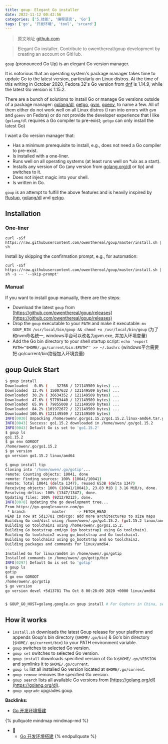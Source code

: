 ```yaml
---
title: goup- Elegant Go installer
date: 2022-11-12 00:42:56
categories: ['5.技能', '编程语言', 'Go']
tags: ['go', '开发环境', 'tool', 'srcard']
---
```


> 原文地址 [github.com](https://github.com/owenthereal/goup)

> Elegant Go installer. Contribute to owenthereal/goup development by creating an account on GitHub.

`goup` (pronounced Go Up) is an elegant Go version manager.

It is notorious that an operating system's package manager takes time to update Go to the latest version, particularly on Linux distros. At the time of this writing in October 2020, Fedora 32's Go version from [dnf](https://fedoraproject.org/wiki/DNF) is 1.14.9, while the latest Go version is 1.15.2.

There are a bunch of solutions to install Go or manage Go versions outside of a package manager: [golang/dl](https://github.com/golang/dl), [getgo](https://github.com/golang/tools/tree/master/cmd/getgo), [gvm](https://github.com/moovweb/gvm), [goenv](https://github.com/syndbg/goenv), to name a few. All of them either do not work well on all Linux distros (I ran into errors with `gvm` and `goenv` on Fedora) or do not provide the developer experience that I like (`golang/dl` requires a Go compiler to pre-exist; `getgo` can only install the latest Go)

I want a Go version manager that:

*   Has a minimum prerequisite to install, e.g., does not need a Go compiler to pre-exist.
*   Is installed with a one-liner.
*   Runs well on all operating systems (at least runs well on *uix as a start).
*   Installs any version of Go (any version from [golang.org/dl](https://golang.org/dl) or tip) and switches to it.
*   Does not inject magic into your shell.
*   Is written in Go.

`goup` is an attempt to fulfill the above features and is heavily inspired by [Rustup](https://rustup.rs/), [golang/dl](https://github.com/golang/dl) and [getgo](https://github.com/golang/tools/tree/master/cmd/getgo).
  
  
## Installation

  
  
### One-liner

```
curl -sSf https://raw.githubusercontent.com/owenthereal/goup/master/install.sh | sh
```

Install by skipping the confirmation prompt, e.g., for automation:

```
curl -sSf https://raw.githubusercontent.com/owenthereal/goup/master/install.sh | sh -s -- '--skip-prompt'
```
  
  
### Manual

If you want to install goup manually, there are the steps:
  
*   Download the latest `goup` from [https://github.com/owenthereal/goup/releases](https://github.com/owenthereal/goup/releases)
*   Drop the `goup` executable to your `PATH` and make it executable: `mv GOUP_BIN /usr/local/bin/goup && chmod +x /usr/local/bin/goup` (为了和nvm命名统一, windows平台可以改名为gvm.exe, 并加入环境变量)
*   Add the Go bin directory to your shell startup script: `echo 'export PATH="$HOME/.go/current/bin:$PATH"' >> ~/.bashrc` (windows平台需要把.go/current/bin路径加入环境变量)
<!--SR:!2025-01-02,479,250-->
  
  
## goup Quick Start

  
```sh
$ goup install
Downloaded   0.0% (    32768 / 121149509 bytes) ...
Downloaded  12.4% ( 15007632 / 121149509 bytes) ...
Downloaded  30.2% ( 36634352 / 121149509 bytes) ...
Downloaded  47.6% ( 57703440 / 121149509 bytes) ...
Downloaded  65.9% ( 79855008 / 121149509 bytes) ...
Downloaded  84.2% (101972672 / 121149509 bytes) ...
Downloaded 100.0% (121149509 / 121149509 bytes)
INFO[0030] Unpacking /home/owen/.go/go1.15.2/go1.15.2.linux-amd64.tar.gz ...
INFO[0043] Success: go1.15.2 downloaded in /home/owen/.go/go1.15.2
INFO[0043] Default Go is set to 'go1.15.2'
$ goup ls
go1.15.2
$ go env GOROOT
/home/owen/.go/go1.15.2
$ go version
go version go1.15.2 linux/amd64

$ goup install tip
Cloning into '/home/owen/.go/gotip'...
remote: Counting objects: 10041, done
remote: Finding sources: 100% (10041/10041)
remote: Total 10041 (delta 1347), reused 6538 (delta 1347)
Receiving objects: 100% (10041/10041), 23.83 MiB | 3.16 MiB/s, done.
Resolving deltas: 100% (1347/1347), done.
Updating files: 100% (9212/9212), done.
INFO[0078] Updating the go development tree...
From https://go.googlesource.com/go
 * branch            master     -> FETCH_HEAD
HEAD is now at 5d13781 cmd/cgo: add more architectures to size maps
Building Go cmd/dist using /home/owen/.go/go1.15.2. (go1.15.2 linux/amd64)
Building Go toolchain1 using /home/owen/.go/go1.15.2.
Building Go bootstrap cmd/go (go_bootstrap) using Go toolchain1.
Building Go toolchain2 using go_bootstrap and Go toolchain1.
Building Go toolchain3 using go_bootstrap and Go toolchain2.
Building packages and commands for linux/amd64.
---
Installed Go for linux/amd64 in /home/owen/.go/gotip
Installed commands in /home/owen/.go/gotip/bin
INFO[0297] Default Go is set to 'gotip'
$ goup ls
gotip
$ go env GOROOT
/home/owen/.go/gotip
$ go version
go version devel +5d13781 Thu Oct 8 00:28:09 2020 +0000 linux/amd64


$ GOUP_GO_HOST=golang.google.cn goup install # For Gophers in China, see https://github.com/owenthereal/goup/issues/2
```
<!--SR:!2026-01-31,706,250-->
  
  
## How it works

*   `install.sh` downloads the latest Goup release for your platform and appends Goup's bin directory (`$HOME/.go/bin`) & Go's bin directory (`$HOME/.go/current/bin`) to your PATH environment variable.
*   `goup` switches to selected Go version.
*   `goup set` switches to selected Go version.
*   `goup install` downloads specified version of Go to`$HOME/.go/VERSION` and symlinks it to `$HOME/.go/current`.
*   `goup ls` list all installed Go version located at `$HOME/.go/current`.
*   `goup remove` removes the specified Go version.
*   `goup search` lists all available Go versions from [https://golang.org/dl](https://golang.org/dl).
*   `goup upgrade` upgrades goup.


**Backlinks:**

- [Go 开发环境搭建](../21d813e79c3ecd509e540067546ff82d51254b80)

{% pullquote mindmap mindmap-md %}
- 🔵
  - [Go 开发环境搭建](../21d813e79c3ecd509e540067546ff82d51254b80)
{% endpullquote %}